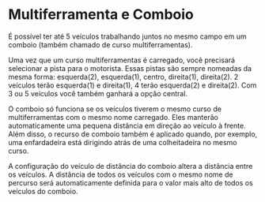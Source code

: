 # Multiferramenta e Comboio


É possível ter até 5 veículos trabalhando juntos no mesmo campo em um comboio (também chamado de curso multiferramentas).



Uma vez que um curso multiferramentas é carregado, você precisará selecionar a pista para o motorista.
Essas pistas são sempre nomeadas da mesma forma:
esquerda(2), esquerda(1), centro, direita(1), direita(2).
2 veículos terão esquerda(1) e direita(1), 4 terão esquerda(2) e direita(2).
Com 3 ou 5 veículos você também ganhará a opção central.



O comboio só funciona se os veículos tiverem o mesmo curso de multiferramentas com o mesmo nome carregado.
Eles manterão automaticamente uma pequena distância em direção ao veículo à frente.
Além disso, o recurso de comboio também é aplicado quando, por exemplo, uma enfardadeira está dirigindo atrás de uma colheitadeira no mesmo curso.



A configuração do veículo de distância do comboio altera a distância entre os veículos.
A distância de todos os veículos com o mesmo nome de percurso será automaticamente definida para o valor mais alto de todos os veículos do comboio.


